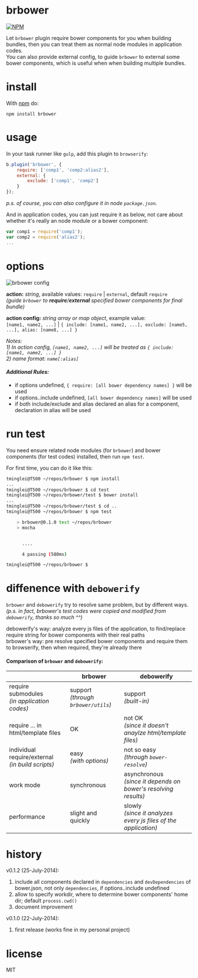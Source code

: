 brbower
=======

[![NPM](https://nodei.co/npm/brbower.png)](https://nodei.co/npm/brbower/)

Let `brbower` plugin require bower components for you when building bundles, then you can treat them as normal node modules in application codes.  
You can also provide external config, to guide `brbower` to external some bower components, which is useful when when building multiple bundles.


# install

With [npm](https://npmjs.org) do:

```
npm install brbower
```

# usage
In your task runner like `gulp`, add this plugin to `browserify`:
```javascript
b.plugin('brbower', {
	require: ['comp1', 'comp2:alias2'],
	external: {
		exclude: ['comp1', 'comp2']
	}
});
```
_p.s. of course, you can also configure it in node `package.json`._

And in application codes, you can just require it as below, not care about whether it's really an node module or a bower component:
```javascript
var comp1 = require('comp1');
var comp2 = require('alias2');
...
```

# options
![brbower config](https://raw.githubusercontent.com/tminglei/brbower/master/doc/brbower-config.png)

**action:** _string_, available values: `require` | `external`, default `require`  
_(guide `brbower` to **require**/**external** specified bower components for final bundle)_  

**action config:** _string array or map object_, example value:  
`[name1, name2, ...]` | `{ include: [name1, name2, ...], exclude: [name5, ...], alias: [name8, ...] }`

_Notes:_  
_1) In action config, `[name1, name2, ...]` will be treated as `{ include: [name1, name2, ...] }`_  
_2) name format: `name[:alias]`_

#### _Additional Rules:_
- if options undefined, `{ require: [all bower dependency names] }` will be used
- if options..include undefined, `[all bower dependency names]` will be used
- if both include/exclude and alias declared an alias for a component, declaration in alias will be used

# run test
You need ensure related node modules (for `brbower`) and bower components (for test codes) installed, then run `npm test`.

For first time, you can do it like this:
```sh
tminglei@T500 ~/repos/brbower $ npm install
...
tminglei@T500 ~/repos/brbower $ cd test
tminglei@T500 ~/repos/brbower/test $ bower install
...
tminglei@T500 ~/repos/brbower/test $ cd ..
tminglei@T500 ~/repos/brbower $ npm test

	> brbower@0.1.0 test ~/repos/brbower
	> mocha


	  ....

	  4 passing (580ms)

tminglei@T500 ~/repos/brbower $
```
# diffenence with `debowerify`
`brbower` and `debowerify` try to resolve same problem, but by different ways.  
_(p.s. in fact, brbower's test codes were copied and modified from `debowerify`, thanks so much ^^)_

debowerify's way: analyze every js files of the application, to find/replace require string for bower components with their real paths  
brbower's way: pre resolve specified bower components and require them to browserify, then when required, they're already there

#### Comparison of `brbower` and `debowerify`:
|                             |   brbower                     |  debowerify                                    |
| --------------------------- | ----------------------------- | ---------------------------------------------- |
| require submodules <br> _(in application codes)_ | support <br> _(through `brbower/utils`)_ | support <br> _(built-in)_ |
| require ... in html/template files | OK               | not OK <br> _(since it doesn't anaylze html/template files)_ |
| individual require/external <br> _(in build scripts)_ | easy <br> _(with options)_ | not so easy <br> _(through `bower-resolve`)_ |
| work mode                   | synchronous                   | asynchronous <br> _(since it depends on bower's resolving results)_ |
| performance                 | slight and quickly            | slowly <br> _(since it analyzes every js files of the application)_ |


# history
v0.1.2 (25-July-2014):  
1) include all components declared in `dependencies` and `devDependencies` of bower.json, not only `dependencies`, if options..include undefined  
2) allow to specify workdir, where to determine bower components' home dir; default `process.cwd()`  
3) document improvement

v0.1.0 (22-July-2014):  
1) first release (works fine in my personal project)

# license

MIT
